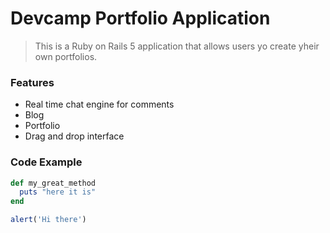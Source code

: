 # Devcamp Portfolio Application

> This is a Ruby on Rails 5 application that allows users yo create yheir own portfolios.


### Features

- Real time chat engine for comments
- Blog
- Portfolio
- Drag and drop interface

### Code Example

```ruby
def my_great_method
  puts "here it is"
end
```

```javascript
alert('Hi there')
```